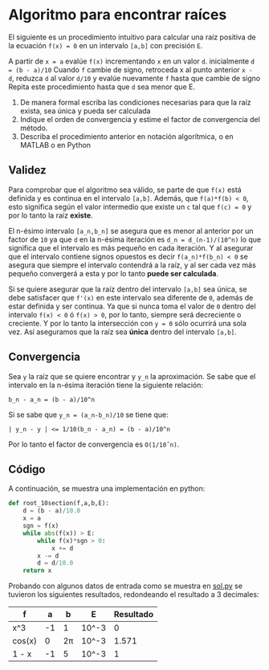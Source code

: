 # Algoritmo para encontrar raíces

El siguiente es un procedimiento intuitivo para calcular una raíz positiva de la ecuación `f(x) = 0` en un intervalo `[a,b]` con precisión `E`.

A partir de `x = a` evalúe `f(x)` incrementando `x` en un valor `d`. inicialmente `d = (b - a)/10` Cuando `f` cambie de signo, retroceda x al punto anterior `x - d`, reduzca `d` al valor `d/10` y evalúe nuevamente `f` hasta que cambie de signo Repita este procedimiento hasta que `d` sea menor que E. 

1. De manera formal escriba las condiciones necesarias para que la raíz exista, sea única y pueda ser calculada 
2. Indique el orden de convergencia y estime el factor de convergencia del método. 
3. Describa el procedimiento anterior en notación algorítmica, o en MATLAB o en Python 

## Validez

Para comprobar que el algoritmo sea válido, se parte de que `f(x)` está definida y es continua en el intervalo `[a,b]`. Además, que `f(a)*f(b) < 0`, esto significa según el valor intermedio que existe un `c` tal que `f(c) = 0` y por lo tanto la raíz **existe**.

El n-ésimo intervalo `[a_n,b_n]` se asegura que es menor al anterior por un factor de `10` ya que `d` en la n-ésima iteración es `d_n = d_(n-1)/(10^n)` lo que significa que el intervalo es más pequeño en cada iteración. Y al asegurar que el intervalo contiene signos opuestos es decir `f(a_n)*f(b_n) < 0` se asegura que siempre el intervalo contendrá a la raíz, y al ser cada vez más pequeño convergerá a esta y por lo tanto **puede ser calculada**.

Si se quiere asegurar que la raíz dentro del intervalo `[a,b]` sea única, se debe satisfacer que `f'(x)` en este intervalo sea diferente de `0`, además de estar definida y ser continua. Ya que si nunca toma el valor de `0` dentro del intervalo `f(x) < 0` ó `f(x) > 0`, por lo tanto, siempre será decreciente o creciente. Y por lo tanto la intersección con `y = 0` sólo ocurrirá una sola vez. Así aseguramos que la raíz sea **única** dentro del intervalo `[a,b]`.

## Convergencia

Sea `y` la raíz que se quiere encontrar y `y_n` la aproximación. Se sabe que el intervalo en la n-ésima iteración tiene la siguiente relación:

```
b_n - a_n = (b - a)/10^n 
```

Si se sabe que `y_n = (a_n-b_n)/10` se tiene que:

```
| y_n - y | <= 1/10(b_n - a_n) = (b - a)/10^n
```

Por lo tanto el factor de convergencia es `O(1/10ˆn)`.

## Código

A continuación, se muestra una implementación en python:

```python
def root_10section(f,a,b,E):
	d = (b - a)/10.0
	x = a
	sgn = f(x)
	while abs(f(x)) > E:
		while f(x)*sgn > 0:
			x += d
		x -= d
		d = d/10.0
	return x
```

Probando con algunos datos de entrada como se muestra en [sol.py](sol.py) se tuvieron los siguientes resultados, redondeando el resultado a 3 decimales:

f 		|a 		|b 		|E 	 	|Resultado 	
------- | ----- | ----- | ----- | ---- 
x^3     | -1 	| 1 	| 10^-3 | 0 	 
cos(x)  | 0 	| 2π 	| 10^-3 | 1.571 	 
1 - x   | -1 	| 5 	| 10^-3 | 1 
